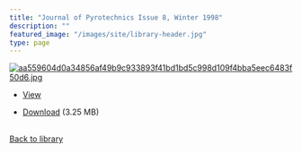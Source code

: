 ```yaml
---
title: "Journal of Pyrotechnics Issue 8, Winter 1998"
description: ""
featured_image: "/images/site/library-header.jpg"
type: page
---
```


<a href="https://drive.google.com/uc?export=view&id=11em7KxrjHXL3elTidQMV6o_nQkCVHpX7" target="_blank">![aa559604d0a34856af49b9c933893f41bd1bd5c998d109f4bba5eec6483f50d6.jpg](https://drive.google.com/uc?export=view&id=1LRmijKhKxZM8ZBat1ien1SAJkBw-hp3j)</a>
* <a href="https://drive.google.com/uc?export=view&id=11em7KxrjHXL3elTidQMV6o_nQkCVHpX7" target="_blank">View</a>

* [Download](https://drive.google.com/uc?export=download&id=11em7KxrjHXL3elTidQMV6o_nQkCVHpX7) (3.25 MB)

<br />[Back to library](/library/)
